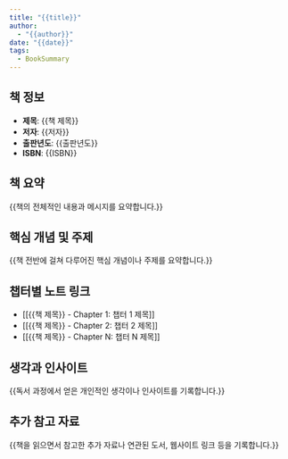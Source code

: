```yaml
---
title: "{{title}}"
author:
  - "{{author}}"
date: "{{date}}"
tags:
  - BookSummary
---
```


## 책 정보

- **제목**: {{책 제목}}
- **저자**: {{저자}}
- **출판년도**: {{출판년도}}
- **ISBN**: {{ISBN}}

## 책 요약

{{책의 전체적인 내용과 메시지를 요약합니다.}}

## 핵심 개념 및 주제

{{책 전반에 걸쳐 다루어진 핵심 개념이나 주제를 요약합니다.}}

## 챕터별 노트 링크

- [[{{책 제목}} - Chapter 1: 챕터 1 제목]]
- [[{{책 제목}} - Chapter 2: 챕터 2 제목]]
- [[{{책 제목}} - Chapter N: 챕터 N 제목]]

## 생각과 인사이트

{{독서 과정에서 얻은 개인적인 생각이나 인사이트를 기록합니다.}}

## 추가 참고 자료

{{책을 읽으면서 참고한 추가 자료나 연관된 도서, 웹사이트 링크 등을 기록합니다.}}
